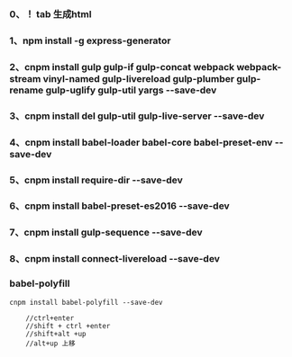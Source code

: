 
### 0、！ tab 生成html
### 1、npm install -g express-generator
### 2、cnpm install gulp gulp-if gulp-concat webpack webpack-stream vinyl-named  gulp-livereload gulp-plumber gulp-rename gulp-uglify gulp-util yargs --save-dev
### 3、cnpm install del gulp-util gulp-live-server --save-dev
### 4、cnpm install babel-loader babel-core babel-preset-env --save-dev
### 5、cnpm install require-dir --save-dev
### 6、cnpm install babel-preset-es2016 --save-dev
### 7、cnpm install gulp-sequence --save-dev
### 8、cnpm install connect-livereload --save-dev
### babel-polyfill

```
cnpm install babel-polyfill --save-dev
```

```
    //ctrl+enter
    //shift + ctrl +enter
    //shift+alt +up
    //alt+up 上移
```